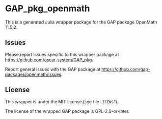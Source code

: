 # GAP_pkg_openmath

This is a generated Julia wrapper package for the GAP package OpenMath 11.5.2.

## Issues

Please report issues specific to this wrapper package at <https://github.com/oscar-system/GAP_pkg>.

Report general issues with the GAP package at <https://github.com/gap-packages/openmath/issues>.

## License

This wrapper is under the MIT license (see file `LICENSE`).

The license of the wrapped GAP package is GPL-2.0-or-later.
